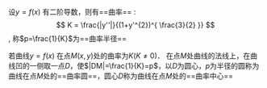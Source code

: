 
设$y=f(x)$ 有二阶导数，则有==曲率== :
$$
K = \frac{|y''|}{(1+y'^{2})^{ \frac{3}{2} }}
$$
, 称$p=\frac{1}{K}$为==曲率半径==


若曲线$y=f(x)$ 在点$M(x,y)$处的曲率为$K(K\neq 0)$．
在点$M$处曲线的法线上，在曲线凹的一侧取一点$D$，使$|DM|=\frac{1}{K}=p$，以$D$为圆心，$p$为半径的圆称为曲线在点$M$处的==曲率圆==，圆心$D$称为曲线在点$M$处的==曲率中心==

